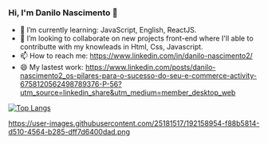 ### Hi, I'm Danilo Nascimento 👋

- 🌱 I’m currently learning: JavaScript, English, ReactJS.
- 👯 I’m looking to collaborate on new projects front-end where I'll able to contributte with my knowleads in Html, Css, Javascript.
- 📫 How to reach me: https://www.linkedin.com/in/danilo-nascimento2/
- 😄 My lastest work: https://www.linkedin.com/posts/danilo-nascimento2_os-pilares-para-o-sucesso-do-seu-e-commerce-activity-6758120562498789376-P-56?utm_source=linkedin_share&utm_medium=member_desktop_web

[![Top Langs](https://github-readme-stats.vercel.app/api/top-langs/?username=Danilo09&layout=compact)](https://github.com/anuraghazra/github-readme-stats)


https://user-images.githubusercontent.com/25181517/192158954-f88b5814-d510-4564-b285-dff7d6400dad.png
